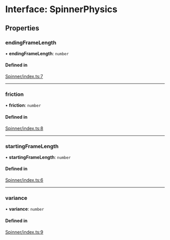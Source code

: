 # Interface: SpinnerPhysics

## Properties

### endingFrameLength

• **endingFrameLength**: `number`

#### Defined in

[Spinner/index.ts:7](https://github.com/daniellacosse/idea-spinner/blob/4b5c02d/packages/spinner/Spinner/index.ts#L7)

___

### friction

• **friction**: `number`

#### Defined in

[Spinner/index.ts:8](https://github.com/daniellacosse/idea-spinner/blob/4b5c02d/packages/spinner/Spinner/index.ts#L8)

___

### startingFrameLength

• **startingFrameLength**: `number`

#### Defined in

[Spinner/index.ts:6](https://github.com/daniellacosse/idea-spinner/blob/4b5c02d/packages/spinner/Spinner/index.ts#L6)

___

### variance

• **variance**: `number`

#### Defined in

[Spinner/index.ts:9](https://github.com/daniellacosse/idea-spinner/blob/4b5c02d/packages/spinner/Spinner/index.ts#L9)

